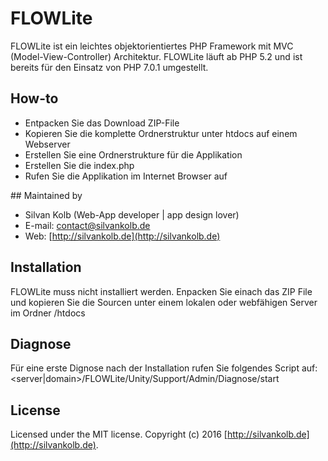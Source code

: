 # FLOWLite 
FLOWLite ist ein leichtes objektorientiertes PHP Framework mit MVC (Model-View-Controller) Architektur.
FLOWLite läuft ab PHP 5.2 und ist bereits für den Einsatz von PHP 7.0.1 umgestellt. 

## How-to
- Entpacken Sie das Download ZIP-File
- Kopieren Sie die komplette Ordnerstruktur unter htdocs auf einem Webserver
- Erstellen Sie eine Ordnerstrukture für die Applikation
- Erstellen Sie die index.php
- Rufen Sie die Applikation im Internet Browser auf

## Maintained by
- Silvan Kolb (Web-App developer | app design lover)
- E-mail: [contact@silvankolb.de](mailto:kontact@silvankolb.de)
- Web: [http://silvankolb.de](http://silvankolb.de)

## Installation
FLOWLite muss nicht installiert werden. Enpacken Sie einach das ZIP File und kopieren Sie 
die Sourcen unter einem lokalen oder webfähigen Server im Ordner /htdocs

## Diagnose
Für eine erste Dignose nach der Installation rufen Sie folgendes Script auf:
<server|domain>/FLOWLite/Unity/Support/Admin/Diagnose/start

## License
Licensed under the MIT license.
Copyright (c) 2016 [http://silvankolb.de](http://silvankolb.de).
